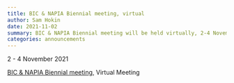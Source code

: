 ```yaml
---
title: BIC & NAPIA Biennial meeting, virtual
author: Sam Hokin
date: 2021-11-02
summary: BIC & NAPIA Biennial meeting will be held virtually, 2-4 November, 2021
categories: announcements
---
```

2 - 4 November 2021

[BIC & NAPIA Biennial meeting](https://www.bic-napia.org/), Virtual Meeting
